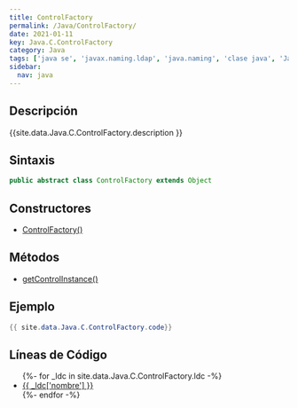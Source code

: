 ```yaml
---
title: ControlFactory
permalink: /Java/ControlFactory/
date: 2021-01-11
key: Java.C.ControlFactory
category: Java
tags: ['java se', 'javax.naming.ldap', 'java.naming', 'clase java', 'Java 1.3']
sidebar: 
  nav: java
---
```


## Descripción
{{site.data.Java.C.ControlFactory.description }}

## Sintaxis
~~~java
public abstract class ControlFactory extends Object
~~~

## Constructores
* [ControlFactory()](/Java/ControlFactory/ControlFactory/)

## Métodos
* [getControlInstance()](/Java/ControlFactory/getControlInstance)

## Ejemplo
~~~java
{{ site.data.Java.C.ControlFactory.code}}
~~~

## Líneas de Código
<ul>
{%- for _ldc in site.data.Java.C.ControlFactory.ldc -%}
   <li>
       <a href="{{_ldc['url'] }}">{{ _ldc['nombre'] }}</a>
   </li>
{%- endfor -%}
</ul>
